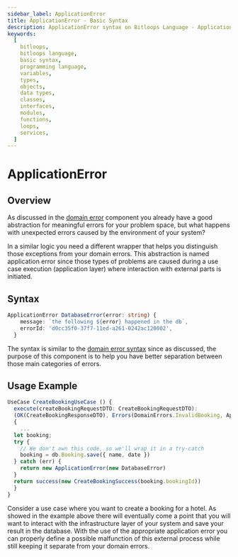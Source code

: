 ```yaml
---
sidebar_label: ApplicationError
title: ApplicationError - Basic Syntax
description: ApplicationError syntax on Bitloops Language - Application Erros occur when there is an error in the application layer where interaction with external parts is initiated
keywords:
  [
    bitloops,
    bitloops language,
    basic syntax,
    programming language,
    variables,
    types,
    objects,
    data types,
    classes,
    interfaces,
    modules,
    functions,
    loops,
    services,
  ]
---
```


# ApplicationError

## Overview

As discussed in the [domain error](./domain-error.md) component you
already have a good abstraction for meaningful errors for your problem space, but
what happens with unexpected errors caused by the environment of your system?

In a similar logic you need a different wrapper that helps you distinguish those
exceptions from your domain errors.
This abstraction is named application error since those types of problems are
caused during a use case execution (application layer) where interaction with external parts is initiated.

## Syntax

```typescript
ApplicationError DatabaseError(error: string) {
    message: `the following ${error} happened in the db`,
    errorId: 'd0cc35f0-37f7-11ed-a261-0242ac120002',
  }
```

The syntax is similar to the [domain error syntax](./domain-error#syntax) since
as discussed, the purpose of this component is to help you have better
separation between those main categories of errors.

## Usage Example

```typescript
UseCase CreateBookingUseCase () {
  execute(createBookingRequestDTO: CreateBookingRequestDTO):
  (OK(CreateBookingResponseDTO), Errors(DomainErrors.InvalidBooking, ApplicationErrors.UndefinedName))
  {
    ...
  let booking;
  try {
    // We don't own this code, so we'll wrap it in a try-catch
    booking = db.Booking.save({ name, date })
  } catch (err) {
    return new ApplicationError(new DatabaseError)
  }
  return success(new CreateBookingSuccess(booking.bookingId))
  }
}
```

Consider a use case where you want to create a booking for a hotel. As showed in
the example above there will eventually come a point that you will want to
interact with the infrastructure layer of your system and save your result in the
database. With the use of the appropriate application error you can properly
define a possible malfunction of this external process while still keeping it
separate from your domain errors.
